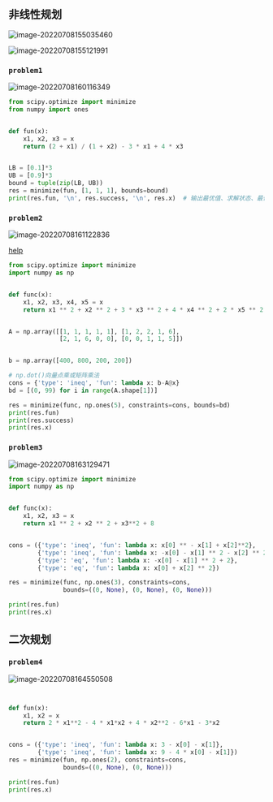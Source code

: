 ## 非线性规划

![image-20220708155035460](C:\Users\Administrator\AppData\Roaming\Typora\typora-user-images\image-20220708155035460.png)

![image-20220708155121991](C:\Users\Administrator\AppData\Roaming\Typora\typora-user-images\image-20220708155121991.png)

### `problem1`

![image-20220708160116349](C:\Users\Administrator\AppData\Roaming\Typora\typora-user-images\image-20220708160116349.png)

```python
from scipy.optimize import minimize
from numpy import ones


def fun(x):
    x1, x2, x3 = x
    return (2 + x1) / (1 + x2) - 3 * x1 + 4 * x3


LB = [0.1]*3
UB = [0.9]*3
bound = tuple(zip(LB, UB))
res = minimize(fun, [1, 1, 1], bounds=bound)
print(res.fun, '\n', res.success, '\n', res.x)  # 输出最优值、求解状态、最优解
```

### `problem2`

![image-20220708161122836](C:\Users\Administrator\AppData\Roaming\Typora\typora-user-images\image-20220708161122836.png)

[help](https://vimsky.com/examples/usage/python-scipy.optimize.minimize.html)

```python
from scipy.optimize import minimize
import numpy as np


def func(x):
    x1, x2, x3, x4, x5 = x
    return x1 ** 2 + x2 ** 2 + 3 * x3 ** 2 + 4 * x4 ** 2 + 2 * x5 ** 2 - 8 * x1 - 2 * x2 - 3 * x3 - x4 - 2 * x5


A = np.array([[1, 1, 1, 1, 1], [1, 2, 2, 1, 6],
              [2, 1, 6, 0, 0], [0, 0, 1, 1, 5]])


b = np.array([400, 800, 200, 200])

# np.dot()向量点乘或矩阵乘法
cons = {'type': 'ineq', 'fun': lambda x: b-A@x}
bd = [(0, 99) for i in range(A.shape[1])]

res = minimize(func, np.ones(5), constraints=cons, bounds=bd)
print(res.fun)
print(res.success)
print(res.x)
```

### `problem3`

![image-20220708163129471](C:\Users\Administrator\AppData\Roaming\Typora\typora-user-images\image-20220708163129471.png)

```python
from scipy.optimize import minimize
import numpy as np


def func(x):
    x1, x2, x3 = x
    return x1 ** 2 + x2 ** 2 + x3**2 + 8


cons = ({'type': 'ineq', 'fun': lambda x: x[0] ** - x[1] + x[2]**2},
        {'type': 'ineq', 'fun': lambda x: -x[0] - x[1] ** 2 - x[2] ** 2 + 20},
        {'type': 'eq', 'fun': lambda x: -x[0] - x[1] ** 2 + 2},
        {'type': 'eq', 'fun': lambda x: x[0] + x[2] ** 2})

res = minimize(func, np.ones(3), constraints=cons,
               bounds=((0, None), (0, None), (0, None)))

print(res.fun)
print(res.x)
```

## 二次规划

### `problem4`

![image-20220708164550508](C:\Users\Administrator\AppData\Roaming\Typora\typora-user-images\image-20220708164550508.png)

```python


def fun(x):
    x1, x2 = x
    return 2 * x1**2 - 4 * x1*x2 + 4 * x2**2 - 6*x1 - 3*x2


cons = ({'type': 'ineq', 'fun': lambda x: 3 - x[0] - x[1]},
        {'type': 'ineq', 'fun': lambda x: 9 - 4 * x[0] - x[1]})
res = minimize(fun, np.ones(2), constraints=cons,
               bounds=((0, None), (0, None)))

print(res.fun)
print(res.x)
```

